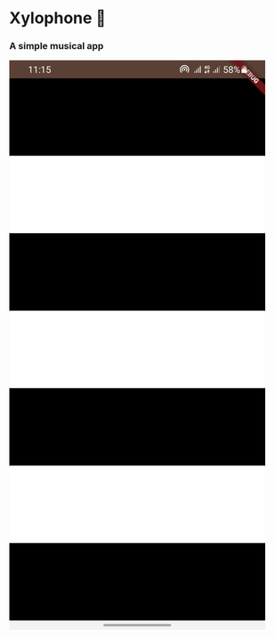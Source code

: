 # Xylophone 🎹

### A simple musical app


![Screenshot](https://github.com/Adamteh/xylophone/blob/main/assets/Screenshot_20210609-111529.jpg)
